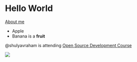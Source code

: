 # Hello World
[About me](about.html)
* Apple
* Banana is a **fruit**

@shulyavraham is attending [Open Source Development Course](https://github.com/Code-Maven/osdc-2023-01-public)

![](https://ideascdn.lego.com/media/generate/lego_ci/06e6f2cd-871a-4279-9c42-1c10d16335d3/resize:950:633/legacy)
